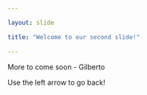 ```yaml
---

layout: slide

title: "Welcome to our second slide!"

---
```


More to come soon - Gilberto

Use the left arrow to go back!

